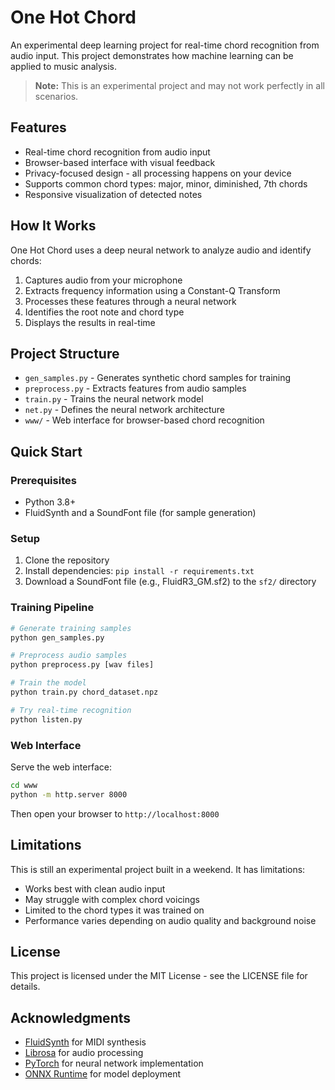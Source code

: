 # One Hot Chord

An experimental deep learning project for real-time chord recognition from audio input. This project demonstrates how machine learning can be applied to music analysis.

> **Note:** This is an experimental project and may not work perfectly in all scenarios.

## Features

- Real-time chord recognition from audio input
- Browser-based interface with visual feedback
- Privacy-focused design - all processing happens on your device
- Supports common chord types: major, minor, diminished, 7th chords
- Responsive visualization of detected notes

## How It Works

One Hot Chord uses a deep neural network to analyze audio and identify chords:

1. Captures audio from your microphone
2. Extracts frequency information using a Constant-Q Transform
3. Processes these features through a neural network
4. Identifies the root note and chord type
5. Displays the results in real-time

## Project Structure

- `gen_samples.py` - Generates synthetic chord samples for training
- `preprocess.py` - Extracts features from audio samples
- `train.py` - Trains the neural network model
- `net.py` - Defines the neural network architecture
- `www/` - Web interface for browser-based chord recognition

## Quick Start

### Prerequisites

- Python 3.8+
- FluidSynth and a SoundFont file (for sample generation)

### Setup

1. Clone the repository
2. Install dependencies: `pip install -r requirements.txt`
3. Download a SoundFont file (e.g., FluidR3_GM.sf2) to the `sf2/` directory

### Training Pipeline

```bash
# Generate training samples
python gen_samples.py

# Preprocess audio samples
python preprocess.py [wav files]

# Train the model
python train.py chord_dataset.npz

# Try real-time recognition
python listen.py
```

### Web Interface

Serve the web interface:

```bash
cd www
python -m http.server 8000
```

Then open your browser to `http://localhost:8000`

## Limitations

This is still an experimental project built in a weekend. It has limitations:

- Works best with clean audio input
- May struggle with complex chord voicings
- Limited to the chord types it was trained on
- Performance varies depending on audio quality and background noise

## License

This project is licensed under the MIT License - see the LICENSE file for details.

## Acknowledgments

- [FluidSynth](https://www.fluidsynth.org/) for MIDI synthesis
- [Librosa](https://librosa.org/) for audio processing
- [PyTorch](https://pytorch.org/) for neural network implementation
- [ONNX Runtime](https://onnxruntime.ai/) for model deployment
